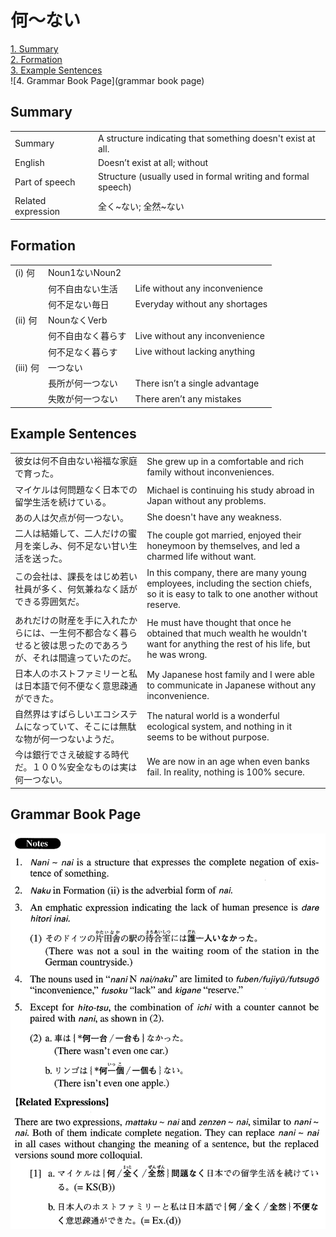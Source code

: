 # 何～ない

[1. Summary](#summary)<br>
[2. Formation](#formation)<br>
[3. Example Sentences](#example-sentences)<br>
![4. Grammar Book Page](grammar book page)<br>


## Summary

<table><tr>   <td>Summary</td>   <td>A structure indicating that something doesn't exist at all.</td></tr><tr>   <td>English</td>   <td>Doesn’t exist at all; without</td></tr><tr>   <td>Part of speech</td>   <td>Structure (usually used in formal writing and formal speech)</td></tr><tr>   <td>Related expression</td>   <td>全く~ない; 全然~ない</td></tr></table>

## Formation

<table class="table"><tbody><tr class="tr head"><td class="td"><span class="numbers">(i)</span> <span class="concept">何</span></td><td class="td"><span>Noun<span class="subscript">1</span></span><span class="concept">ない</span><span>Noun<span class="subscript">2</span></span></td><td class="td"></td></tr><tr class="tr"><td class="td"></td><td class="td"><span class="concept">何</span><span>不自由</span><span class="concept">ない</span><span>生活</span></td><td class="td"><span>Life without any inconvenience</span></td></tr><tr class="tr"><td class="td"></td><td class="td"><span class="concept">何</span><span>不足</span><span class="concept">ない</span><span>毎日</span></td><td class="td"><span>Everyday without any shortages</span></td></tr><tr class="tr head"><td class="td"><span class="numbers">(ii)</span> <span class="concept">何</span></td><td class="td"><span>Noun</span><span class="concept">なく</span><span>Verb</span></td><td class="td"></td></tr><tr class="tr"><td class="td"></td><td class="td"><span class="concept">何</span><span>不自由</span><span class="concept">なく</span><span>暮らす</span></td><td class="td"><span>Live without any inconvenience</span></td></tr><tr class="tr"><td class="td"></td><td class="td"><span class="concept">何</span><span>不足</span><span class="concept">なく</span><span>暮らす</span></td><td class="td"><span>Live without lacking anything</span></td></tr><tr class="tr head"><td class="td"><span class="numbers">(iii)</span> <span class="concept">何</span></td><td class="td"><span>一つ</span><span class="concept">ない</span></td><td class="td"></td></tr><tr class="tr"><td class="td"></td><td class="td"><span>長所が</span><span class="concept">何</span><span>一つ</span><span class="concept">ない</span></td><td class="td"><span>There isn’t a single advantage</span></td></tr><tr class="tr"><td class="td"></td><td class="td"><span>失敗が</span><span class="concept">何</span><span>一つ</span><span class="concept">ない</span></td><td class="td"><span>There aren’t any mistakes</span></td></tr></tbody></table>

## Example Sentences

<table><tr>   <td>彼女は何不自由ない裕福な家庭で育った。</td>   <td>She grew up in a comfortable and rich family without inconveniences.</td></tr><tr>   <td>マイケルは何問題なく日本での留学生活を続けている。</td>   <td>Michael is continuing his study abroad in Japan without any problems.</td></tr><tr>   <td>あの人は欠点が何一つない。</td>   <td>She doesn't have any weakness.</td></tr><tr>   <td>二人は結婚して、二人だけの蜜月を楽しみ、何不足ない甘い生活を送った。</td>   <td>The couple got married, enjoyed their honeymoon by themselves, and led a charmed life without want.</td></tr><tr>   <td>この会社は、課長をはじめ若い社員が多く、何気兼ねなく話ができる雰囲気だ。</td>   <td>In this company, there are many young employees, including the section chiefs, so it is easy to talk to one another without reserve.</td></tr><tr>   <td>あれだけの財産を手に入れたからには、一生何不都合なく暮らせると彼は思ったのであろうが、それは間違っていたのだ。</td>   <td>He must have thought that once he obtained that much wealth he wouldn't want for anything the rest of his life, but he was wrong.</td></tr><tr>   <td>日本人のホストファミリーと私は日本語で何不便なく意思疎通ができた。</td>   <td>My Japanese host family and I were able to communicate in Japanese without any inconvenience.</td></tr><tr>   <td>自然界はすばらしいエコシステムになっていて、そこには無駄な物が何一つないようだ。</td>   <td>The natural world is a wonderful ecological system, and nothing in it seems to be without purpose.</td></tr><tr>   <td>今は銀行でさえ破綻する時代だ。１００%安全なものは実は何一つない。</td>   <td>We are now in an age when even banks fail. In reality, nothing is 100% secure.</td></tr></table>

## Grammar Book Page

![](../img/Advanced何～ない.png)

